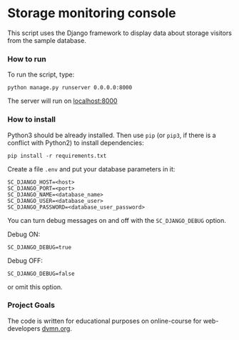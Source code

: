 # Storage monitoring console

This script uses the Django framework to display data about storage visitors from the sample database.

### How to run

To run the script, type:
```
python manage.py runserver 0.0.0.0:8000
```
The server will run on [localhost:8000](http://localhost:8000)

### How to install

Python3 should be already installed. 
Then use `pip` (or `pip3`, if there is a conflict with Python2) to install dependencies:
```
pip install -r requirements.txt
```
Create a file `.env` and put your database parameters in it:
```
SC_DJANGO_HOST=<host>
SC_DJANGO_PORT=<port>
SC_DJANGO_NAME=<database_name>
SC_DJANGO_USER=<database_user>
SC_DJANGO_PASSWORD=<database_user_password>
```
You can turn debug messages on and off with the `SC_DJANGO_DEBUG` option.  

Debug ON:  
```
SC_DJANGO_DEBUG=true
```  
Debug OFF:
```
SC_DJANGO_DEBUG=false
```
or omit this option.


### Project Goals

The code is written for educational purposes on online-course for web-developers [dvmn.org](https://dvmn.org/).
